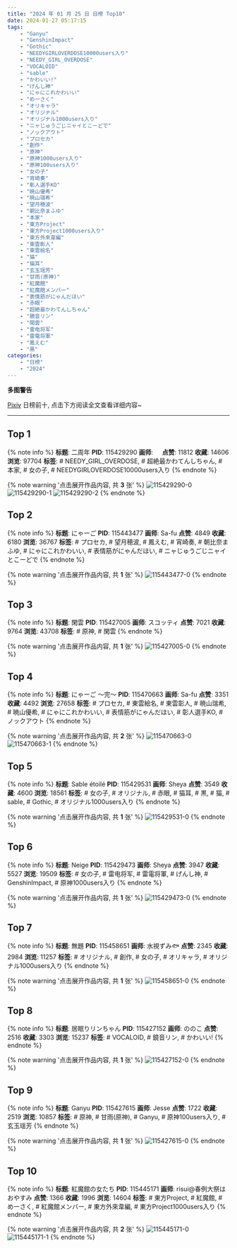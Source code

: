 ```yaml
---
title: "2024 年 01 月 25 日 日榜 Top10"
date: 2024-01-27 05:17:15
tags:
    - "Ganyu"
    - "GenshinImpact"
    - "Gothic"
    - "NEEDYGIRLOVERDOSE10000users入り"
    - "NEEDY_GIRL_OVERDOSE"
    - "VOCALOID"
    - "sable"
    - "かわいい!"
    - "げんし神"
    - "にゃにこれかわいい"
    - "めーさく"
    - "オリキャラ"
    - "オリジナル"
    - "オリジナル1000users入り"
    - "ニャじゅうごじニャイとこーどで"
    - "ノックアウト"
    - "プロセカ"
    - "創作"
    - "原神"
    - "原神1000users入り"
    - "原神100users入り"
    - "女の子"
    - "宵崎奏"
    - "彰人選手KO"
    - "暁山優希"
    - "暁山瑞希"
    - "望月穂波"
    - "朝比奈まふゆ"
    - "本家"
    - "東方Project"
    - "東方Project1000users入り"
    - "東方外來韋編"
    - "東雲彰人"
    - "東雲絵名"
    - "猫"
    - "猫耳"
    - "玄玉瑶芳"
    - "甘雨(原神)"
    - "紅魔館"
    - "紅魔館メンバー"
    - "表情筋がにゃんだほい"
    - "赤眼"
    - "超絶最かわてんしちゃん"
    - "鏡音リン"
    - "閑雲"
    - "雷电将军"
    - "雷電将軍"
    - "鳳えむ"
    - "黒"
categories:
    - "日榜"
    - "2024"
---
```


<i class="fa fa-triangle-exclamation"></i>**多图警告**<i class="fa fa-triangle-exclamation"></i>

[Pixiv](https://www.pixiv.net/) 日榜前十, 点击下方阅读全文查看详细内容~

<!-- more -->

---

## Top 1

{% note info %}
**标题**: 二周年
**PID**: 115429290 **画师**: ㅤ
**点赞**: 11812 **收藏**: 14606 **浏览**: 97704
**标签**: # NEEDY_GIRL_OVERDOSE, # 超絶最かわてんしちゃん, # 本家, # 女の子, # NEEDYGIRLOVERDOSE10000users入り
{% endnote %}

{% note warning '点击展开作品内容, 共 **3** 张' %}
![115429290-0](https://i.pixiv.re/img-original/img/2024/01/24/01/07/59/115429290_p0.jpg)
![115429290-1](https://i.pixiv.re/img-original/img/2024/01/24/01/07/59/115429290_p1.jpg)
![115429290-2](https://i.pixiv.re/img-original/img/2024/01/24/01/07/59/115429290_p2.jpg)
{% endnote %}

## Top 2

{% note info %}
**标题**: にゃーご
**PID**: 115443477 **画师**: Sa-fu
**点赞**: 4849 **收藏**: 6180 **浏览**: 36767
**标签**: # プロセカ, # 望月穂波, # 鳳えむ, # 宵崎奏, # 朝比奈まふゆ, # にゃにこれかわいい, # 表情筋がにゃんだほい, # ニャじゅうごじニャイとこーどで
{% endnote %}

{% note warning '点击展开作品内容, 共 **1** 张' %}
![115443477-0](https://i.pixiv.re/img-original/img/2024/01/24/18/02/37/115443477_p0.jpg)
{% endnote %}

## Top 3

{% note info %}
**标题**: 閑雲
**PID**: 115427005 **画师**: スコッティ
**点赞**: 7021 **收藏**: 9764 **浏览**: 43708
**标签**: # 原神, # 閑雲
{% endnote %}

{% note warning '点击展开作品内容, 共 **1** 张' %}
![115427005-0](https://i.pixiv.re/img-original/img/2024/01/24/00/00/16/115427005_p0.jpg)
{% endnote %}

## Top 4

{% note info %}
**标题**: にゃーご ～完～
**PID**: 115470663 **画师**: Sa-fu
**点赞**: 3351 **收藏**: 4492 **浏览**: 27658
**标签**: # プロセカ, # 東雲絵名, # 東雲彰人, # 暁山瑞希, # 暁山優希, # にゃにこれかわいい, # 表情筋がにゃんだほい, # 彰人選手KO, # ノックアウト
{% endnote %}

{% note warning '点击展开作品内容, 共 **2** 张' %}
![115470663-0](https://i.pixiv.re/img-original/img/2024/01/25/18/36/42/115470663_p0.jpg)
![115470663-1](https://i.pixiv.re/img-original/img/2024/01/25/18/36/42/115470663_p1.jpg)
{% endnote %}

## Top 5

{% note info %}
**标题**: Sable étoilé
**PID**: 115429531 **画师**: Sheya
**点赞**: 3549 **收藏**: 4600 **浏览**: 18561
**标签**: # 女の子, # オリジナル, # 赤眼, # 猫耳, # 黒, # 猫, # sable, # Gothic, # オリジナル1000users入り
{% endnote %}

{% note warning '点击展开作品内容, 共 **1** 张' %}
![115429531-0](https://i.pixiv.re/img-original/img/2024/01/24/01/18/40/115429531_p0.jpg)
{% endnote %}

## Top 6

{% note info %}
**标题**: Neige
**PID**: 115429473 **画师**: Sheya
**点赞**: 3947 **收藏**: 5527 **浏览**: 19509
**标签**: # 女の子, # 雷电将军, # 雷電将軍, # げんし神, # GenshinImpact, # 原神1000users入り
{% endnote %}

{% note warning '点击展开作品内容, 共 **1** 张' %}
![115429473-0](https://i.pixiv.re/img-original/img/2024/01/24/01/15/43/115429473_p0.jpg)
{% endnote %}

## Top 7

{% note info %}
**标题**: 無題
**PID**: 115458651 **画师**: 水視ずみ🐟
**点赞**: 2345 **收藏**: 2984 **浏览**: 11257
**标签**: # オリジナル, # 創作, # 女の子, # オリキャラ, # オリジナル1000users入り
{% endnote %}

{% note warning '点击展开作品内容, 共 **1** 张' %}
![115458651-0](https://i.pixiv.re/img-original/img/2024/01/25/03/59/49/115458651_p0.png)
{% endnote %}

## Top 8

{% note info %}
**标题**: 居眠りリンちゃん
**PID**: 115427152 **画师**: ののこ
**点赞**: 2516 **收藏**: 3303 **浏览**: 15237
**标签**: # VOCALOID, # 鏡音リン, # かわいい!
{% endnote %}

{% note warning '点击展开作品内容, 共 **1** 张' %}
![115427152-0](https://i.pixiv.re/img-original/img/2024/01/24/06/13/04/115427152_p0.jpg)
{% endnote %}

## Top 9

{% note info %}
**标题**: Ganyu
**PID**: 115427615 **画师**: Jesse
**点赞**: 1722 **收藏**: 2519 **浏览**: 10857
**标签**: # 原神, # 甘雨(原神), # Ganyu, # 原神100users入り, # 玄玉瑶芳
{% endnote %}

{% note warning '点击展开作品内容, 共 **1** 张' %}
![115427615-0](https://i.pixiv.re/img-original/img/2024/01/24/00/09/29/115427615_p0.jpg)
{% endnote %}

## Top 10

{% note info %}
**标题**: 紅魔館の女たち
**PID**: 115445171 **画师**: risui@春例大祭はおやすみ
**点赞**: 1366 **收藏**: 1996 **浏览**: 14604
**标签**: # 東方Project, # 紅魔館, # めーさく, # 紅魔館メンバー, # 東方外來韋編, # 東方Project1000users入り
{% endnote %}

{% note warning '点击展开作品内容, 共 **2** 张' %}
![115445171-0](https://i.pixiv.re/img-original/img/2024/01/24/19/14/36/115445171_p0.png)
![115445171-1](https://i.pixiv.re/img-original/img/2024/01/24/19/14/36/115445171_p1.png)
{% endnote %}
